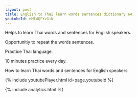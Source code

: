 ```yaml
---
layout: post
title: English to Thai learn words sentences dictionary 64 
youtubeId: nMI4QFYzGik
---
```

 
 
Helps to learn Thai words and sentences for English speakers.

Opportunitiy to repeat the words sentences. 

Practice Thai language. 
 
10 minutes practice every day. 
 
How to learn Thai words and sentences for English speakers 
 
{% include youtubePlayer.html id=page.youtubeId %}
 
 
{% include analytics.html %}